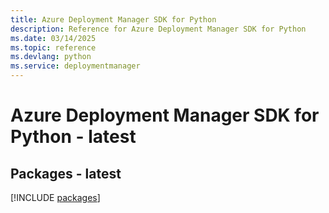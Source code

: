```yaml
---
title: Azure Deployment Manager SDK for Python
description: Reference for Azure Deployment Manager SDK for Python
ms.date: 03/14/2025
ms.topic: reference
ms.devlang: python
ms.service: deploymentmanager
---
```

# Azure Deployment Manager SDK for Python - latest
## Packages - latest
[!INCLUDE [packages](deployment-manager-index.md)]